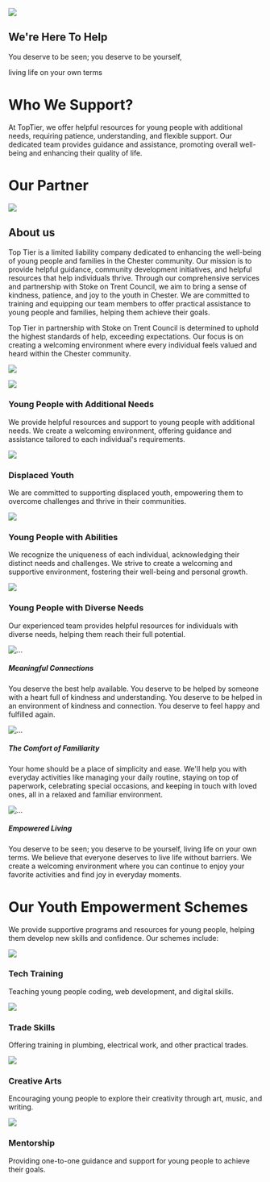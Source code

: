 ![](https://toptierhealthcareuk.com/assets/img/d250ef32d0.jpeg)

## We're Here To Help

You deserve to be seen; you deserve to be yourself,

living life on your own terms

# Who We Support?

At TopTier, we offer helpful resources for young people with additional needs, requiring patience, understanding, and flexible support. Our dedicated team provides guidance and assistance, promoting overall well-being and enhancing their quality of life.

# Our Partner

![](https://toptierhealthcareuk.com/assets/img/stoke.jpeg)

## About us

Top Tier is a limited liability company dedicated to enhancing the well-being of young people and families in the Chester community. Our mission is to provide helpful guidance, community development initiatives, and helpful resources that help individuals thrive.
Through our comprehensive services and partnership with Stoke on Trent Council, we aim to bring a sense of kindness, patience, and joy to the youth in Chester. We are committed to training and equipping our team members to offer practical assistance to young people and families, helping them achieve their goals.


Top Tier in partnership with Stoke on Trent Council is determined to uphold the highest standards of help, exceeding expectations. Our focus is on creating a welcoming environment where every individual feels valued and heard within the Chester community.


![](https://toptierhealthcareuk.com/assets/img/cf5da96c25.jpeg)

![](https://toptierhealthcareuk.com/assets/img/foster-care.jpg)

### Young People with Additional Needs

We provide helpful resources and support to young people with additional needs. We create a welcoming environment, offering guidance and assistance tailored to each individual's requirements.


![](https://toptierhealthcareuk.com/assets/img/invisible.jpg)

### Displaced Youth

We are committed to supporting displaced youth, empowering them to overcome challenges and thrive in their communities.


![](https://toptierhealthcareuk.com/assets/img/abiities.jpg)

### Young People with Abilities

We recognize the uniqueness of each individual, acknowledging their distinct needs and challenges. We strive to create a welcoming and supportive environment, fostering their well-being and personal growth.


![](https://toptierhealthcareuk.com/assets/img/iStock-826212368-e1543942199103-768x512.jpg)

### Young People with Diverse Needs

Our experienced team provides helpful resources for individuals with diverse needs, helping them reach their full potential.


![...](https://toptierhealthcareuk.com/assets/img/be-caring-person.jpg)

##### Meaningful Connections

You deserve the best help available. You deserve to be helped by someone with a heart full of kindness and understanding. You deserve to be helped in an environment of kindness and connection. You deserve to feel happy and fulfilled again.



![...](https://toptierhealthcareuk.com/assets/img/653c0e965e.jpeg)

##### The Comfort of Familiarity

Your home should be a place of simplicity and ease. We'll help you with everyday activities like managing your daily routine, staying on top of paperwork, celebrating special occasions, and keeping in touch with loved ones, all in a relaxed and familiar environment.



![...](https://toptierhealthcareuk.com/assets/img/a92dd551d5.jpeg)

##### Empowered Living

You deserve to be seen; you deserve to be yourself, living life on your own terms. We believe that everyone deserves to live life without barriers. We create a welcoming environment where you can continue to enjoy your favorite activities and find joy in everyday moments.

# Our Youth Empowerment Schemes

We provide supportive programs and resources for young people, helping them develop new skills and confidence. Our schemes include:

![](https://toptierhealthcareuk.com/assets/img/tech.png)

### Tech Training

Teaching young people coding, web development, and digital skills.

![](https://toptierhealthcareuk.com/assets/img/trade.png)

### Trade Skills

Offering training in plumbing, electrical work, and other practical trades.

![](https://toptierhealthcareuk.com/assets/img/Creative.png)

### Creative Arts

Encouraging young people to explore their creativity through art, music, and writing.

![](https://toptierhealthcareuk.com/assets/img/Mentorship.png)

### Mentorship

Providing one-to-one guidance and support for young people to achieve their goals.